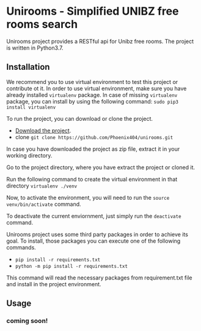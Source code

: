 # Unirooms - Simplified UNIBZ free rooms search
Unirooms project provides a RESTful api for Unibz free rooms. The project is written in Python3.7. 


## Installation
We recommend you to use virtual environment to test this project or contribute ot it. 
In order to use virtual environment, make sure you have already installed `virtualenv` package.
In case of missing `virtualenv` package, you can install by using the following command: `sudo pip3 install virtualenv `


To run the project, you can download or clone the project.
 - [Download the project](https://github.com/Phoenix404/unirooms/archive/master.zip).
 - clone `git clone https://github.com/Phoenix404/unirooms.git` 

 
In case you have downloaded the project as zip file, extract it in your working directory.

Go to the project directory, where you have extract the project or cloned it.
 
Run the following command to create the virtual environment in that directory
 `virtualenv ./venv `

Now, to activate the environment, you will need to run the `source venv/bin/activate` command.

To deactivate the current enviornment, just simply run the `deactivate` command.

Unirooms project uses some third party packages in order to achieve its goal. To install, 
those packages you can execute one of the following commands.
 - `pip install -r requirements.txt` 
 - `python -m pip install -r requirements.txt ` 

This command will read the necessary packages from requirement.txt file and install in the project environment.

## Usage
### coming soon!

